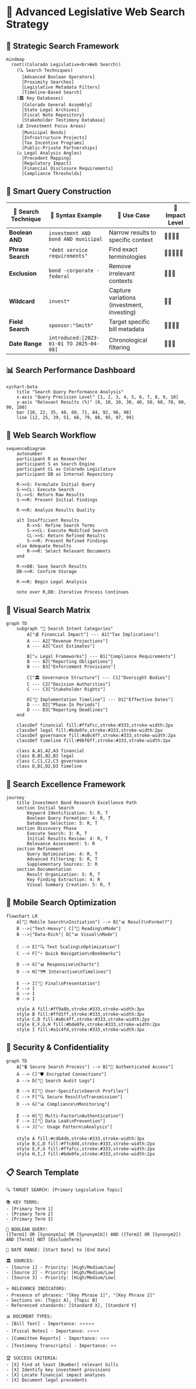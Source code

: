 # 🚀 Advanced Legislative Web Search Strategy

## 🎯 Strategic Search Framework

```mermaid
mindmap
  root((Colorado Legislative<br>Web Search))
    (🔍 Search Techniques)
      [Advanced Boolean Operators]
      [Proximity Searches]
      [Legislative Metadata Filters]
      [Timeline-Based Search]
    (🏛️ Key Databases)
      [Colorado General Assembly]
      [State Legal Archives]
      [Fiscal Note Repository]
      [Stakeholder Testimony Database]
    (💰 Investment Focus Areas)
      [Municipal Bonds]
      [Infrastructure Projects]
      [Tax Incentive Programs]
      [Public-Private Partnerships]
    (⚖️ Legal Analysis Angles)
      [Precedent Mapping]
      [Regulatory Impact]
      [Financial Disclosure Requirements]
      [Compliance Thresholds]
```

## 🧠 Smart Query Construction

| 🔎 Search Technique | 🔧 Syntax Example | 🎯 Use Case | 💫 Impact Level |
|-----------------|----------------|----------|--------------|
| **Boolean AND** | `investment AND bond AND municipal` | Narrow results to specific context | 🌟🌟🌟🌟 |
| **Phrase Search** | `"debt service requirements"` | Find exact terminologies | 🌟🌟🌟🌟🌟 |
| **Exclusion** | `bond -corporate -federal` | Remove irrelevant contexts | 🌟🌟🌟 |
| **Wildcard** | `invest*` | Capture variations (investment, investing) | 🌟🌟 |
| **Field Search** | `sponsor:"Smith"` | Target specific bill metadata | 🌟🌟🌟🌟 |
| **Date Range** | `introduced:[2023-01-01 TO 2025-04-08]` | Chronological filtering | 🌟🌟🌟 |

## 📊 Search Performance Dashboard

```mermaid
xychart-beta
    title "Search Query Performance Analysis"
    x-axis "Query Precision Level" [1, 2, 3, 4, 5, 6, 7, 8, 9, 10]
    y-axis "Relevant Results (%)" [0, 10, 20, 30, 40, 50, 60, 70, 80, 90, 100]
    bar [10, 22, 35, 48, 60, 71, 84, 92, 96, 98]
    line [12, 25, 39, 51, 66, 79, 88, 95, 97, 99]
```

## 🔄 Web Search Workflow

```mermaid
sequenceDiagram
    autonumber
    participant R as Researcher
    participant S as Search Engine
    participant CL as Colorado Legislature
    participant DB as Internal Repository
    
    R->>S: Formulate Initial Query
    S->>CL: Execute Search
    CL->>S: Return Raw Results
    S->>R: Present Initial Findings
    
    R->>R: Analyze Results Quality
    
    alt Insufficient Results
        R->>S: Refine Search Terms
        S->>CL: Execute Modified Search
        CL->>S: Return Refined Results
        S->>R: Present Refined Findings
    else Adequate Results
        R->>R: Select Relevant Documents
    end
    
    R->>DB: Save Search Results
    DB->>R: Confirm Storage
    
    R->>R: Begin Legal Analysis
    
    note over R,DB: Iterative Process Continues
```

## 🌈 Visual Search Matrix

```mermaid
graph TD
    subgraph "🎯 Search Intent Categories"
        A["💰 Financial Impact"] --- A1["Tax Implications"]
        A --- A2["Revenue Projections"]
        A --- A3["Cost Estimates"]
        
        B["⚖️ Legal Frameworks"] --- B1["Compliance Requirements"]
        B --- B2["Reporting Obligations"]
        B --- B3["Enforcement Provisions"]
        
        C["🏛️ Governance Structure"] --- C1["Oversight Bodies"]
        C --- C2["Decision Authorities"]
        C --- C3["Stakeholder Rights"]
        
        D["📅 Implementation Timeline"] --- D1["Effective Dates"]
        D --- D2["Phase-In Periods"]
        D --- D3["Reporting Deadlines"]
    end
    
    classDef financial fill:#ffafcc,stroke:#333,stroke-width:2px
    classDef legal fill:#bde0fe,stroke:#333,stroke-width:2px
    classDef governance fill:#a0c4ff,stroke:#333,stroke-width:2px
    classDef timeline fill:#9bf6ff,stroke:#333,stroke-width:2px
    
    class A,A1,A2,A3 financial
    class B,B1,B2,B3 legal
    class C,C1,C2,C3 governance
    class D,D1,D2,D3 timeline
```

## 🚀 Search Excellence Framework

```mermaid
journey
    title Investment Bond Research Excellence Path
    section Initial Search
        Keyword Identification: 5: R, T
        Boolean Query Formation: 4: R, T
        Database Selection: 5: R, T
    section Discovery Phase
        Execute Search: 3: R, T
        Initial Results Review: 4: R, T
        Relevance Assessment: 5: R
    section Refinement
        Query Optimization: 4: R, T
        Advanced Filtering: 5: R, T
        Supplementary Sources: 3: R
    section Documentation
        Result Organization: 5: R, T
        Key Finding Extraction: 4: R
        Visual Summary Creation: 5: R, T
```

## 📱 Mobile Search Optimization

```mermaid
flowchart LR
    A["📱 Mobile Search\nInitiation"] --> B{"📊 Result\nFormat?"}
    B -->|"Text-Heavy"| C["📖 Reading\nMode"]
    B -->|"Data-Rich"| D["📊 Visual\nMode"]
    
    C --> E["🔍 Text Scaling\nOptimization"]
    C --> F["⚡ Quick Navigation\nBookmarks"]
    
    D --> G["📊 Responsive\nCharts"]
    D --> H["🗺️ Interactive\nTimelines"]
    
    E --> I["📑 Final\nPresentation"]
    F --> I
    G --> I
    H --> I
    
    style A fill:#ff9a8b,stroke:#333,stroke-width:3px
    style B fill:#ffd1ff,stroke:#333,stroke-width:3px
    style C,D fill:#a0c4ff,stroke:#333,stroke-width:2px
    style E,F,G,H fill:#bde0fe,stroke:#333,stroke-width:2px
    style I fill:#a1c4fd,stroke:#333,stroke-width:3px
```

## 🔐 Security & Confidentiality

```mermaid
graph TD
    A["🔒 Secure Search Process"] --> B["🔐 Authenticated Access"]
    A --> C["🛡️ Encrypted Connections"]
    A --> D["📝 Search Audit Logs"]
    
    B --> E["👤 User-Specific\nSearch Profiles"]
    C --> F["🔍 Secure Result\nTransmission"]
    D --> G["📊 Compliance\nMonitoring"]
    
    E --> H["📱 Multi-Factor\nAuthentication"]
    F --> I["🛑 Data Leak\nPrevention"]
    G --> J["📈 Usage Pattern\nAnalysis"]
    
    style A fill:#cdb4db,stroke:#333,stroke-width:3px
    style B,C,D fill:#ffc8dd,stroke:#333,stroke-width:2px
    style E,F,G fill:#ffafcc,stroke:#333,stroke-width:2px
    style H,I,J fill:#bde0fe,stroke:#333,stroke-width:2px
```

## 📋 Search Template

```
🔍 TARGET SEARCH: [Primary Legislative Topic]

📚 KEY TERMS:
- [Primary Term 1]
- [Primary Term 2]
- [Primary Term 3]

🧮 BOOLEAN QUERY:
([Term1] OR [Synonym1a] OR [Synonym1b]) AND ([Term2] OR [Synonym2]) AND [Term3] NOT [ExcludeTerm]

📅 DATE RANGE: [Start Date] to [End Date]

🏛️ SOURCES:
- [Source 1] - Priority: [High/Medium/Low]
- [Source 2] - Priority: [High/Medium/Low]
- [Source 3] - Priority: [High/Medium/Low]

⭐ RELEVANCE INDICATORS:
- Presence of phrases: "[Key Phrase 1]", "[Key Phrase 2]"
- Sections on: [Topic A], [Topic B]
- Referenced standards: [Standard X], [Standard Y]

📊 DOCUMENT TYPES:
- [Bill Text] - Importance: ⭐⭐⭐⭐⭐
- [Fiscal Notes] - Importance: ⭐⭐⭐⭐
- [Committee Reports] - Importance: ⭐⭐⭐
- [Testimony Transcripts] - Importance: ⭐⭐

🏆 SUCCESS CRITERIA:
- [X] Find at least [Number] relevant bills
- [X] Identify key investment provisions
- [X] Locate financial impact analyses
- [X] Document legal precedents
```
